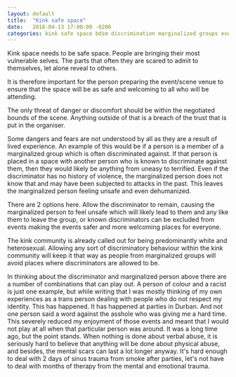 ```yaml
---
layout: default
title:  "Kink safe space"
date:   2018-04-13 17:00:00 -0200
categories: kink safe space bdsm discrimination marginalized groups events
---
```


Kink space needs to be safe space.
People are bringing their most vulnerable selves. The parts that often they are scared to admit to themselves, let alone reveal to others.

It is therefore important for the person preparing the event/scene venue to ensure that the space will be as safe and welcoming to all who will be attending.

The only threat of danger or discomfort should be within the negotiated bounds of the scene. Anything outside of that is a breach of the trust that is put in the organiser.

Some dangers and fears are not understood by all as they are a result of lived experience. An example of this would be if a person is a member of a marginalized group which is often discriminated against. If that person is placed in a space with another person who is known to discriminate against them, then they would likely be anything from uneasy to terrified. Even if the discriminator has no history of violence, the marginalized person does not know that and may have been subjected to attacks in the past. This leaves the marginalized person feeling unsafe and even dehumanized.

There are 2 options here. Allow the discriminator to remain, causing the marginalized person to feel unsafe which will likely lead to them and any like them to leave the group, or known discriminators can be excluded from events making the events safer and more welcoming places for everyone.

The kink community is already called out for being predominantly white and heterosexual. Allowing any sort of discriminatory behaviour within the kink community will keep it that way as people from marginalized groups will avoid places where discriminators are allowed to be.


In thinking about the discriminator and marginalized person above there are a number of combinations that can play out. A person of colour and a racist is just one example, but while writing that I was mostly thinking of my own experiences as a trans person dealing with people who do not respect my identity. This has happened. It has happened at parties in Durban. And not one person said a word against the asshole who was giving me a hard time. This severely reduced my enjoyment of those events and meant that I would not play at all when that particular person was around. It was a long time ago, but the point stands. When nothing is done about verbal abuse, it is seriously hard to believe that anything will be done about physical abuse, and besides, the mental scars can last a lot longer anyway. It's hard enough to deal with 2 days of sinus trauma from smoke after parties, let's not have to deal with months of therapy from the mental and emotional trauma.
